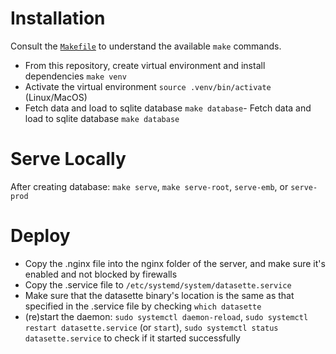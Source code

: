 # Installation
Consult the [`Makefile`](Makefile) to understand the available `make` commands.

- From this repository, create virtual environment and install dependencies `make venv`
- Activate the virtual environment `source .venv/bin/activate` (Linux/MacOS)
- Fetch data and load to sqlite database `make database`- Fetch data and load to sqlite database `make database`

# Serve Locally
After creating database: `make serve`, `make serve-root`, `serve-emb`, or `serve-prod`

# Deploy
- Copy the .nginx file into the nginx folder of the server, and make sure it's enabled and not blocked by firewalls
- Copy the .service file to `/etc/systemd/system/datasette.service`
- Make sure that the datasette binary's location is the same as that specified in the .service file by checking `which datasette`
- (re)start the daemon: `sudo systemctl daemon-reload`, `sudo systemctl restart datasette.service` (or `start`), `sudo systemctl status datasette.service` to check if it started successfully 
